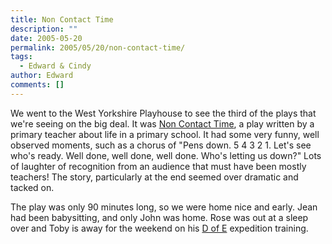 ```yaml
---
title: Non Contact Time
description: ""
date: 2005-05-20
permalink: 2005/05/20/non-contact-time/
tags:
  - Edward & Cindy
author: Edward
comments: []
---
```


We went to the West Yorkshire Playhouse to see the third of the plays
that we\'re seeing on the big deal. It was [Non Contact Time][1], a play
written by a primary teacher about life in a primary school. It had some
very funny, well observed moments, such as a chorus of \"Pens down. 5 4
3 2 1. Let\'s see who\'s ready. Well done, well done, well done. Who\'s
letting us down?\" Lots of laughter of recognition from an audience that
must have been mostly teachers! The story, particularly at the end
seemed over dramatic and tacked on.

The play was only 90 minutes long, so we were home nice and early. Jean
had been babysitting, and only John was home. Rose was out at a sleep
over and Toby is away for the weekend on his [D of E][2] expedition
training.



[1]: https://www.wyplayhouse.com/events/event_details.asp?event_ID=441
[2]: https://www.theaward.org/
